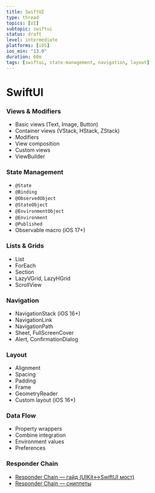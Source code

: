 ```yaml
---
title: SwiftUI
type: thread
topics: [UI]
subtopic: swiftui
status: draft
level: intermediate
platforms: [iOS]
ios_min: "13.0"
duration: 60m
tags: [swiftui, state-management, navigation, layout]
---
```


# SwiftUI


### Views & Modifiers
- Basic views (Text, Image, Button)
- Container views (VStack, HStack, ZStack)
- Modifiers
- View composition
- Custom views
- ViewBuilder

### State Management
- `@State`
- `@Binding`
- `@ObservedObject`
- `@StateObject`
- `@EnvironmentObject`
- `@Environment`
- `@Published`
- Observable macro (iOS 17+)

### Lists & Grids
- List
- ForEach
- Section
- LazyVGrid, LazyHGrid
- ScrollView

### Navigation
- NavigationStack (iOS 16+)
- NavigationLink
- NavigationPath
- Sheet, FullScreenCover
- Alert, ConfirmationDialog

### Layout
- Alignment
- Spacing
- Padding
- Frame
- GeometryReader
- Custom layout (iOS 16+)

### Data Flow
- Property wrappers
- Combine integration
- Environment values
- Preferences

### Responder Chain
- [Responder Chain — гайд (UIKit↔SwiftUI мост)](responder-chain.md)
- [Responder Chain — сниппеты](../Snippets/responder-chain.md)

